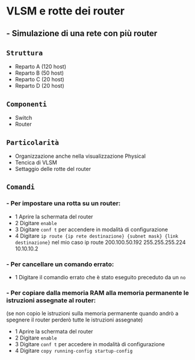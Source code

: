 # VLSM e rotte dei router
## - Simulazione di una rete con più router
## `Struttura`
- Reparto A (120 host)
- Reparto B (50 host)
- Reparto C (20 host)
- Reparto D (20 host)
## `Componenti`
- Switch
- Router
## `Particolarità`
- Organizzazione anche nella visualizzazione Physical
- Tencica di VLSM
- Settaggio delle rotte del router
## `Comandi`
### - Per impostare una rotta su un router:
  - 1 Aprire la schermata del router
  - 2 Digitare `enable`
  - 3 Digitare `conf t` per accendere in modalità di configurazione
  - 4 Digitare `ip route {ip rete destinazione} {subnet mask} {link destinazione}` nel mio caso ip route 200.100.50.192 255.255.255.224 10.10.10.2
### - Per cancellare un comando errato:
  - 1 Digitare il comandio errato che è stato eseguito preceduto da un `no`
### - Per copiare dalla memoria RAM alla memoria permanente le istruzioni assegnate al router:
(se non copio le istruzioni sulla memoria permanente quando andrò a spegnere il router perderò tutte le istruzioni assegnate)
  
  - 1 Aprire la schermata del router
  - 2 Digitare `enable`
  - 3 Digitare `conf t` per accedere in modalità di configurazione
  - 4 Digitare `copy running-config startup-config`
 
